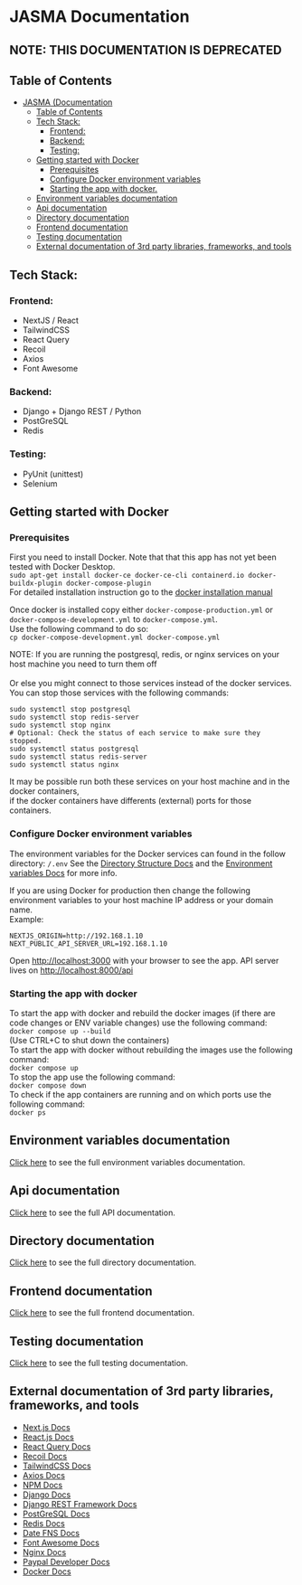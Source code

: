 # JASMA Documentation

## NOTE: THIS DOCUMENTATION IS DEPRECATED

## Table of Contents

- [JASMA (Documentation](#jasma-old-documentation)
  - [Table of Contents](#table-of-contents)
  - [Tech Stack:](#tech-stack)
    - [Frontend:](#frontend)
    - [Backend:](#backend)
    - [Testing:](#testing)
  - [Getting started with Docker](#getting-started-with-docker)
    - [Prerequisites](#prerequisites)
    - [Configure Docker environment variables](#configure-docker-environment-variables)
    - [Starting the app with docker.](#starting-the-app-with-docker)
  - [Environment variables documentation](#environment-variables-documentation)
  - [Api documentation](#api-documentation)
  - [Directory documentation](#directory-documentation)
  - [Frontend documentation](#frontend-documentation)
  - [Testing documentation](#testing-documentation)
  - [External documentation of 3rd party libraries, frameworks, and tools](#external-documentation-of-3rd-party-libraries-frameworks-and-tools)

## Tech Stack:

### Frontend:

- NextJS / React
- TailwindCSS
- React Query
- Recoil
- Axios
- Font Awesome

### Backend:

- Django + Django REST / Python
- PostGreSQL
- Redis

### Testing:

- PyUnit (unittest)
- Selenium

## Getting started with Docker

### Prerequisites

First you need to install Docker. Note that that this app has not yet been tested with Docker Desktop. <br />
`sudo apt-get install docker-ce docker-ce-cli containerd.io docker-buildx-plugin docker-compose-plugin` <br />
For detailed installation instruction go to the [docker installation manual](https://docs.docker.com/engine/install/)

Once docker is installed copy either `docker-compose-production.yml` or `docker-compose-development.yml` to `docker-compose.yml`.  <br />
Use the following command to do so: <br />
`cp docker-compose-development.yml docker-compose.yml` <br />

NOTE: If you are running the postgresql, redis, or nginx services on your host machine you need to turn them off  <br />  
      Or else you might connect to those services instead of the docker services.  <br />
      You can stop those services with the following commands:
```
sudo systemctl stop postgresql
sudo systemctl stop redis-server
sudo systemctl stop nginx
# Optional: Check the status of each service to make sure they stopped.
sudo systemctl status postgresql 
sudo systemctl status redis-server
sudo systemctl status nginx
```
It may be possible run both these services on your host machine and in the docker containers,  <br />
if the docker containers have differents (external) ports for those containers.

### Configure Docker environment variables

The environment variables for the Docker services can found in the follow directory: `/.env`
See the [Directory Structure Docs](#directory-documentation) and the [Environment variables Docs](#environment-variables-documentation) for more info.

If you are using Docker for production then change the following environment variables to your host machine IP address or your domain name. <br /> 
Example:
```
NEXTJS_ORIGIN=http://192.168.1.10
NEXT_PUBLIC_API_SERVER_URL=192.168.1.10
```
Open [http://localhost:3000](http://localhost:3000) with your browser to see the app.
API server lives on [http://localhost:8000/api](http://localhost:8000/api)

### Starting the app with docker

To start the app with docker and rebuild the docker images (if there are code changes or ENV variable changes) use the following command: <br />
`docker compose up --build` <br />
(Use CTRL+C to shut down the containers) <br />
To start the app with docker without rebuilding the images use the following command: <br />
`docker compose up` <br />
To stop the app use the following command: <br />
`docker compose down` <br />
To check if the app containers are running and on which ports use the following command: <br />
`docker ps`

## Environment variables documentation

[Click here](https://github.com/steph-koopmanschap/jasma/blob/development/docs/ENV_VARS_DOCS.md) to see the full environment variables  documentation.

## Api documentation

[Click here](https://github.com/steph-koopmanschap/jasma/blob/development/docs/API_DOCS.md) to see the full API documentation.

## Directory documentation

[Click here](https://github.com/steph-koopmanschap/jasma/blob/development/docs/DIRECTORY_STRUCTURE_DOCS.md) to see the full directory documentation.

## Frontend documentation

[Click here](https://github.com/steph-koopmanschap/jasma/blob/development/docs/FRONTEND_DOCS.md) to see the full frontend documentation.

## Testing documentation

[Click here](https://github.com/steph-koopmanschap/jasma/blob/development/docs/TEST_DOCS.md) to see the full testing documentation.

## External documentation of 3rd party libraries, frameworks, and tools

- [Next.js Docs](https://nextjs.org/docs)
- [React.js Docs](https://reactjs.org/docs/getting-started.html)
- [React Query Docs](https://react-query-v2.tanstack.com/overview)
- [Recoil Docs](https://recoiljs.org/docs/introduction/getting-started/)
- [TailwindCSS Docs](https://tailwindcss.com/docs/installation)
- [Axios Docs](https://axios-http.com/docs/intro)
- [NPM Docs](https://docs.npmjs.com/)
- [Django Docs](https://docs.djangoproject.com/en/4.2/)
- [Django REST Framework Docs](https://www.django-rest-framework.org/)
- [PostGreSQL Docs](https://www.postgresql.org/docs/)
- [Redis Docs](https://redis.io/docs/)
- [Date FNS Docs](https://date-fns.org/docs/Getting-Started)
- [Font Awesome Docs](https://fontawesome.com/docs)
- [Nginx Docs](https://nginx.org/en/docs/)
- [Paypal Developer Docs](https://developer.paypal.com/docs/online/)
- [Docker Docs](https://docs.docker.com)
